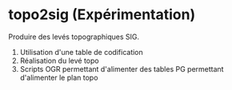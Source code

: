 # topo2sig (Expérimentation)

Produire des levés topographiques SIG.

1. Utilisation d'une table de codification 
2. Réalisation du levé topo
3. Scripts OGR permettant d'alimenter des tables PG permettant d'alimenter le plan topo
